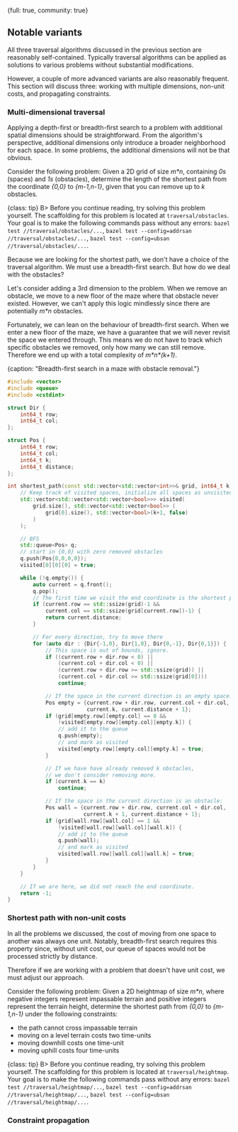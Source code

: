 {full: true, community: true}
## Notable variants

All three traversal algorithms discussed in the previous section are reasonably self-contained. Typically traversal algorithms can be applied as solutions to various problems without substantial modifications.

However, a couple of more advanced variants are also reasonably frequent. This section will discuss three: working with multiple dimensions, non-unit costs, and propagating constraints.

### Multi-dimensional traversal

Applying a depth-first or breadth-first search to a problem with additional spatial dimensions should be straightforward. From the algorithm's perspective, additional dimensions only introduce a broader neighborhood for each space. In some problems, the additional dimensions will not be that obvious.

Consider the following problem: Given a 2D grid of size *m\*n*, containing *0s* (spaces) and *1s* (obstacles), determine the length of the shortest path from the coordinate *{0,0}* to *{m-1,n-1}*, given that you can remove up to *k* obstacles.

{class: tip}
B> Before you continue reading, try solving this problem yourself. The scaffolding for this problem is located at `traversal/obstacles`. Your goal is to make the following commands pass without any errors: `bazel test //traversal/obstacles/...`, `bazel test --config=addrsan //traversal/obstacles/...`, `bazel test --config=ubsan //traversal/obstacles/...`.

Because we are looking for the shortest path, we don't have a choice of the traversal algorithm. We must use a breadth-first search. But how do we deal with the obstacles?

Let's consider adding a 3rd dimension to the problem. When we remove an obstacle, we move to a new floor of the maze where that obstacle never existed. However, we can't apply this logic mindlessly since there are potentially *m\*n* obstacles.

Fortunately, we can lean on the behaviour of breadth-first search. When we enter a new floor of the maze, we have a guarantee that we will never revisit the space we entered through. This means we do not have to track which specific obstacles we removed, only how many we can still remove. Therefore we end up with a total complexity of *m\*n\*(k+1)*.

{caption: "Breadth-first search in a maze with obstacle removal."}
```cpp
#include <vector>
#include <queue>
#include <cstdint>

struct Dir {
    int64_t row;
    int64_t col;
};

struct Pos {
    int64_t row;
    int64_t col;
    int64_t k;
    int64_t distance;
};

int shortest_path(const std::vector<std::vector<int>>& grid, int64_t k) {
    // Keep track of visited spaces, initialize all spaces as unvisited.
    std::vector<std::vector<std::vector<bool>>> visited(
        grid.size(), std::vector<std::vector<bool>> (
            grid[0].size(), std::vector<bool>(k+1, false)
        )
    );

    // BFS
    std::queue<Pos> q;
    // start in {0,0} with zero removed obstacles
    q.push(Pos{0,0,0,0});
    visited[0][0][0] = true;

    while (!q.empty()) {
        auto current = q.front();
        q.pop();
        // The first time we visit the end coordinate is the shortest path
        if (current.row == std::ssize(grid)-1 && 
            current.col == std::ssize(grid[current.row])-1) {
            return current.distance;
        }

        // For every direction, try to move there
        for (auto dir : {Dir{-1,0}, Dir{1,0}, Dir{0,-1}, Dir{0,1}}) {
            // This space is out of bounds, ignore.
            if ((current.row + dir.row < 0) || 
                (current.col + dir.col < 0) ||
                (current.row + dir.row >= std::ssize(grid)) ||
                (current.col + dir.col >= std::ssize(grid[0])))
                continue;

            // If the space in the current direction is an empty space:
            Pos empty = {current.row + dir.row, current.col + dir.col, 
                         current.k, current.distance + 1};
            if (grid[empty.row][empty.col] == 0 && 
                !visited[empty.row][empty.col][empty.k]) {
                // add it to the queue
                q.push(empty);
                // and mark as visited
                visited[empty.row][empty.col][empty.k] = true;
            }

            // If we have have already removed k obstacles, 
            // we don't consider removing more.
            if (current.k == k)
                continue;

            // If the space in the current direction is an obstacle:
            Pos wall = {current.row + dir.row, current.col + dir.col,
                        current.k + 1, current.distance + 1};
            if (grid[wall.row][wall.col] == 1 && 
                !visited[wall.row][wall.col][wall.k]) {
                // add it to the queue
                q.push(wall);
                // and mark as visited
                visited[wall.row][wall.col][wall.k] = true;
            }
        }
    }

    // If we are here, we did not reach the end coordinate.
    return -1;
}
```

<!-- https://compiler-explorer.com/z/WbY87xodG -->

### Shortest path with non-unit costs

In all the problems we discussed, the cost of moving from one space to another was always one unit. Notably, breadth-first search requires this property since, without unit cost, our queue of spaces would not be processed strictly by distance.

Therefore if we are working with a problem that doesn't have unit cost, we must adjust our approach.

Consider the following problem: Given a 2D heightmap of size *m\*n*, where negative integers represent impassable terrain and positive integers represent the terrain height, determine the shortest path from *{0,0}* to *{m-1,n-1}* under the following constraints:

- the path cannot cross impassable terrain
- moving on a level terrain costs two time-units
- moving downhill costs one time-unit
- moving uphill costs four time-units

{class: tip}
B> Before you continue reading, try solving this problem yourself. The scaffolding for this problem is located at `traversal/heightmap`. Your goal is to make the following commands pass without any errors: `bazel test //traversal/heightmap/...`, `bazel test --config=addrsan //traversal/heightmap/...`, `bazel test --config=ubsan //traversal/heightmap/...`.

### Constraint propagation

<!-- n-queens with propagation -->